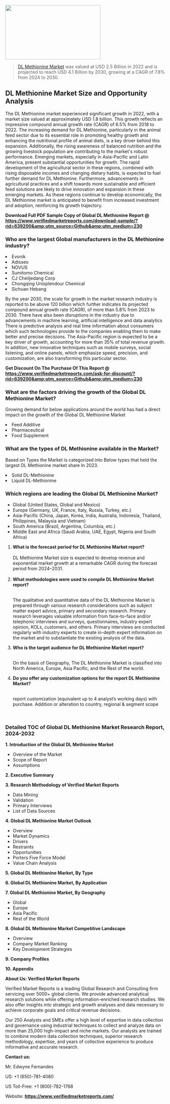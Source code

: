 <img src="https://ffe5etoiles.com/wp-content/uploads/2024/12/MST1-300x171.png" alt="" width="300" height="171" class="alignnone size-medium wp-image-20088" /><blockquote><p><p><a href="https://www.verifiedmarketreports.com/download-sample/?rid=639200&utm_source=Github&utm_medium=230" target="_blank">DL Methionine Market</a> was valued at USD 2.5 Billion in 2022 and is projected to reach USD 4.1 Billion by 2030, growing at a CAGR of 7.8% from 2024 to 2030.</p></blockquote><p><h2>DL Methionine Market Size and Opportunity Analysis</h2>The DL Methionine market experienced significant growth in 2022, with a market size valued at approximately USD 1.8 billion. This growth reflects an impressive compound annual growth rate (CAGR) of 6.5% from 2018 to 2022. The increasing demand for DL Methionine, particularly in the animal feed sector due to its essential role in promoting healthy growth and enhancing the nutritional profile of animal diets, is a key driver behind this expansion. Additionally, the rising awareness of balanced nutrition and the growing livestock population are contributing to the market's robust performance. Emerging markets, especially in Asia-Pacific and Latin America, present substantial opportunities for growth. The rapid development of the agricultural sector in these regions, combined with rising disposable incomes and changing dietary habits, is expected to fuel further demand for DL Methionine. Furthermore, advancements in agricultural practices and a shift towards more sustainable and efficient feed solutions are likely to drive innovation and expansion in these emerging markets. As these regions continue to develop economically, the DL Methionine market is anticipated to benefit from increased investment and adoption, reinforcing its growth trajectory.</p><p class=""><strong>Download Full PDF Sample Copy of Global DL Methionine Report @ <a href="https://www.verifiedmarketreports.com/download-sample/?rid=639200&amp;utm_source=Github&amp;utm_medium=230" target="_blank">https://www.verifiedmarketreports.com/download-sample/?rid=639200&amp;utm_source=Github&amp;utm_medium=230</a></strong></p><h3 id="" class="">Who are the largest Global manufacturers in the DL Methionine industry?</h3><p><li>Evonik</li><li> Adisseo</li><li> NOVUS</li><li> Sumitomo Chemical</li><li> CJ Cheiljedang Corp</li><li> Chongqing Unisplendour Chemical</li><li> Sichuan Hebang</li></p><div class=""><div class="" dir="" data-message-author-role="" data-message-id="" data-message-model-slug=""><div class=""><div class=""><div class=""><div class="" dir="" data-message-author-role="" data-message-id="" data-message-model-slug=""><div class=""><div class=""><p>By the year 2030, the scale for growth in the market research industry is reported to be above 120 billion which further indicates its projected compound annual growth rate (CAGR), of more than 5.8% from 2023 to 2030. There have also been disruptions in the industry due to advancements in machine learning, artificial intelligence and data analytics There is predictive analysis and real time information about consumers which such technologies provide to the companies enabling them to make better and precise decisions. The Asia-Pacific region is expected to be a key driver of growth, accounting for more than 35% of total revenue growth. In addition, new innovative techniques such as mobile surveys, social listening, and online panels, which emphasize speed, precision, and customization, are also transforming this particular sector.</p><p><strong>Get Discount On The Purchase Of This Report @&nbsp; <a href="https://www.verifiedmarketreports.com/ask-for-discount/?rid=639200&amp;utm_source=Github&amp;utm_medium=230" target="_blank">https://www.verifiedmarketreports.com/ask-for-discount/?rid=639200&amp;utm_source=Github&amp;utm_medium=230</a></strong></p></div></div></div></div></div></div></div></div><h3 id="" class="">What are the factors driving the growth of the Global DL Methionine Market?</h3><p id="" class="">Growing demand for below applications around the world has had a direct impact on the growth of the Global DL Methionine Market</p><p id="" class=""><li>Feed Additive</li><li> Pharmaceutical</li><li> Food Supplement</li></p><h3 id="" class="">What are the types of DL Methionine available in the Market?</h3><p id="" class="">Based on Types the Market is categorized into Below types that held the largest DL Methionine market share In 2023.</p><p id="" class=""><li>Solid DL-Methionine</li><li> Liquid DL-Methionine</li></p><h3 id="" class="">Which regions are leading the Global DL Methionine Market?</h3><ul><li>Global (United States, Global and Mexico)</li><li>Europe (Germany, UK, France, Italy, Russia, Turkey, etc.)</li><li>Asia-Pacific (China, Japan, Korea, India, Australia, Indonesia, Thailand, Philippines, Malaysia and Vietnam)</li><li>South America (Brazil, Argentina, Columbia, etc.)</li><li>Middle East and Africa (Saudi Arabia, UAE, Egypt, Nigeria and South Africa)</li></ul><p><ol><li><strong>What is the forecast period for DL Methionine Market report?<br /></strong><br /><span data-sheets-root="1" data-sheets-value="{&quot;1&quot;:2,&quot;2&quot;:&quot;XXXX size is expected to develop revenue and exponential market growth at a remarkable CAGR during the forecast period from 2024&ndash;2030.&quot;}" data-sheets-userformat="{&quot;2&quot;:12674,&quot;4&quot;:{&quot;1&quot;:2,&quot;2&quot;:16776960},&quot;10&quot;:2,&quot;11&quot;:0,&quot;15&quot;:&quot;Arial&quot;,&quot;16&quot;:12}">DL Methionine Market size is expected to develop revenue and exponential market growth at a remarkable CAGR during the forecast period from 2024&ndash;2031.</span><br /><br /></li><li><strong>What methodologies were used to compile DL Methionine Market report?<br /><br /></strong><p>The qualitative and quantitative data of the&nbsp;DL Methionine Market is prepared through various research considerations such as subject matter expert advice, primary and secondary research. Primary research leverages valuable information from face-to-face and/or telephonic interviews and surveys, questionnaires, industry expert opinion, KOLs, customers, and others. Primary interviews are conducted regularly with industry experts to create in-depth expert information on the market and to substantiate the existing analysis of the data.&nbsp;</p></li><li><strong>Who is the target audience for DL Methionine Market report?<br /><br /></strong><p>On the basis of Geography, The&nbsp;DL Methionine Market is classified into North America, Europe, Asia Pacific, and the Rest of the world.</p></li><li><strong>Do you offer any customization options for the report DL Methionine Market?<br /><br /></strong><p>report customization (equivalent up to 4 analyst&rsquo;s working days) with purchase. Addition or alteration to country, regional &amp; segment scope</p><p>&nbsp;</p></li></ol></p><h3 id="" class="">Detailed TOC of Global DL Methionine Market Research Report, 2024-2032</h3><p id="" class=""><strong>1. Introduction of the Global DL Methionine Market</strong></p><ul><li>Overview of the Market</li><li>Scope of Report</li><li>Assumptions</li></ul><p id="" class=""><strong>2. Executive Summary</strong></p><p id="" class=""><strong>3. Research Methodology of&nbsp;Verified Market Reports</strong></p><ul><li>Data Mining</li><li>Validation</li><li>Primary Interviews</li><li>List of Data Sources</li></ul><p id="" class=""><strong>4. Global DL Methionine Market Outlook</strong></p><ul><li>Overview</li><li>Market Dynamics</li><li>Drivers</li><li>Restraints</li><li>Opportunities</li><li>Porters Five Force Model</li><li>Value Chain Analysis</li></ul><p id="" class=""><strong>5. Global DL Methionine Market, By&nbsp;Type</strong></p><p id="" class=""><strong>6. Global DL Methionine Market, By Application</strong></p><p id="" class=""><strong>7. Global DL Methionine Market, By Geography</strong></p><ul><li>Global</li><li>Europe</li><li>Asia Pacific</li><li>Rest of the World</li></ul><p id="" class=""><strong>8. Global DL Methionine Market Competitive Landscape</strong></p><ul><li>Overview</li><li>Company Market Ranking</li><li>Key Development Strategies</li></ul><p id="" class=""><strong>9. Company Profiles</strong></p><p id="" class=""><strong>10. Appendix</strong></p><p id="" class=""><strong>About Us: Verified Market Reports</strong></p><p id="" class="">Verified Market Reports is a leading Global Research and Consulting firm servicing over 5000+ global clients. We provide advanced analytical research solutions while offering information-enriched research studies. We also offer insights into strategic and growth analyses and data necessary to achieve corporate goals and critical revenue decisions.</p><p id="" class="">Our 250 Analysts and SMEs offer a high level of expertise in data collection and governance using industrial techniques to collect and analyze data on more than 25,000 high-impact and niche markets. Our analysts are trained to combine modern data collection techniques, superior research methodology, expertise, and years of collective experience to produce informative and accurate research.</p><p id="" class=""><strong>Contact us:</strong></p><p id="" class="">Mr. Edwyne Fernandes</p><p id="" class="">US: +1 (650)-781-4080</p><p id="" class="">US Toll-Free: +1 (800)-782-1768</p><p id="" class="">Website: <a target="" data-test-app-aware-link=""><strong>https://www.verifiedmarketreports.com/</strong></a></p>
